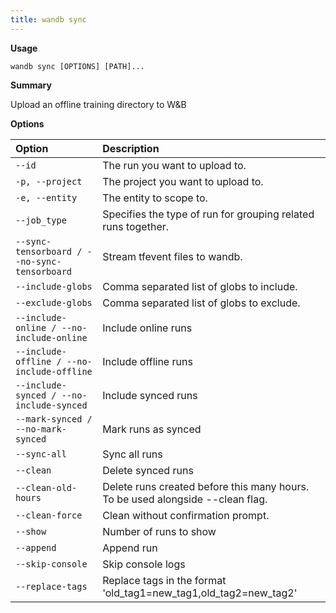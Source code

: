 ```yaml
---
title: wandb sync
---
```


**Usage**

`wandb sync [OPTIONS] [PATH]...`

**Summary**

Upload an offline training directory to W&B


**Options**

| **Option** | **Description** |
| :--- | :--- |
| `--id` | The run you want to upload to. |
| `-p, --project` | The project you want to upload to. |
| `-e, --entity` | The entity to scope to. |
| `--job_type` | Specifies the type of run for grouping   related runs together. |
| `--sync-tensorboard / --no-sync-tensorboard` | Stream tfevent files to wandb. |
| `--include-globs` | Comma separated list of globs to include. |
| `--exclude-globs` | Comma separated list of globs to exclude. |
| `--include-online / --no-include-online` | Include online runs |
| `--include-offline / --no-include-offline` | Include offline runs |
| `--include-synced / --no-include-synced` | Include synced runs |
| `--mark-synced / --no-mark-synced` | Mark runs as synced |
| `--sync-all` | Sync all runs |
| `--clean` | Delete synced runs |
| `--clean-old-hours` | Delete runs created before this many hours.   To be used alongside --clean flag. |
| `--clean-force` | Clean without confirmation prompt. |
| `--show` | Number of runs to show |
| `--append` | Append run |
| `--skip-console` | Skip console logs |
| `--replace-tags` | Replace tags in the format   'old_tag1=new_tag1,old_tag2=new_tag2' |



